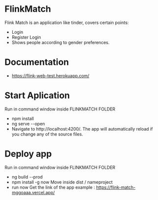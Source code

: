 # FlinkMatch
Flink Match is an application like tinder, covers certain points:
- Login
- Register Login
- Shows people according to gender preferences.
# Documentation
- https://flink-web-test.herokuapp.com/ 
# Start Aplication
Run in command window inside FLINKMATCH FOLDER
- npm install
- ng serve --open
-  Navigate to http://localhost:4200/. The app will automatically reload if you change any of the source files.
# Deploy app
Run in command window inside FLINKMATCH FOLDER
- ng build --prod
- npm install -g now
Move inside dist / nameproject
- run now
Get the link of the app
example : https://flink-match-mggoaaa.vercel.app/
